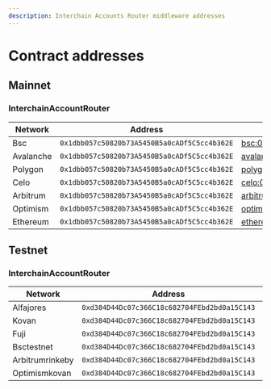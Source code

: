 ```yaml
---
description: Interchain Accounts Router middleware addresses
---
```


# Contract addresses

## Mainnet

### InterchainAccountRouter

| Network   | Address                                      | Explorer                                                                                                  |
| --------- | -------------------------------------------- | --------------------------------------------------------------------------------------------------------- |
| Bsc       | `0x1dbb057c50820b73A5450B5a0cADf5C5cc4b362E` | [bsc:0x1dbb...](https://bscscan.com//address/0x1dbb057c50820b73A5450B5a0cADf5C5cc4b362E)                  |
| Avalanche | `0x1dbb057c50820b73A5450B5a0cADf5C5cc4b362E` | [avalanche:0x1dbb...](https://snowtrace.io/address/0x1dbb057c50820b73A5450B5a0cADf5C5cc4b362E)            |
| Polygon   | `0x1dbb057c50820b73A5450B5a0cADf5C5cc4b362E` | [polygon:0x1dbb...](https://polygonscan.com/address/0x1dbb057c50820b73A5450B5a0cADf5C5cc4b362E)           |
| Celo      | `0x1dbb057c50820b73A5450B5a0cADf5C5cc4b362E` | [celo:0x1dbb...](https://celoscan.io/address/0x1dbb057c50820b73A5450B5a0cADf5C5cc4b362E)                  |
| Arbitrum  | `0x1dbb057c50820b73A5450B5a0cADf5C5cc4b362E` | [arbitrum:0x1dbb...](https://arbiscan.io//address/0x1dbb057c50820b73A5450B5a0cADf5C5cc4b362E)             |
| Optimism  | `0x1dbb057c50820b73A5450B5a0cADf5C5cc4b362E` | [optimism:0x1dbb...](https://optimistic.etherscan.io//address/0x1dbb057c50820b73A5450B5a0cADf5C5cc4b362E) |
| Ethereum  | `0x1dbb057c50820b73A5450B5a0cADf5C5cc4b362E` | [ethereum:0x1dbb...](https://etherscan.io/address/0x1dbb057c50820b73A5450B5a0cADf5C5cc4b362E)             |

## Testnet

### InterchainAccountRouter

| Network         | Address                                      | Explorer                                                                                                                 |
| --------------- | -------------------------------------------- | ------------------------------------------------------------------------------------------------------------------------ |
| Alfajores       | `0xd384D44Dc07c366C18c682704FEbd2bd0a15C143` | [alfajores:0xd384...](https://alfajores-blockscout.celo-testnet.org//address/0xd384D44Dc07c366C18c682704FEbd2bd0a15C143) |
| Kovan           | `0xd384D44Dc07c366C18c682704FEbd2bd0a15C143` | [kovan:0xd384...](https://kovan.etherscan.io//address/0xd384D44Dc07c366C18c682704FEbd2bd0a15C143)                        |
| Fuji            | `0xd384D44Dc07c366C18c682704FEbd2bd0a15C143` | [fuji:0xd384...](https://testnet.snowtrace.io//address/0xd384D44Dc07c366C18c682704FEbd2bd0a15C143)                       |
| Bsctestnet      | `0xd384D44Dc07c366C18c682704FEbd2bd0a15C143` | [bsctestnet:0xd384...](https://testnet.bscscan.com//address/0xd384D44Dc07c366C18c682704FEbd2bd0a15C143)                  |
| Arbitrumrinkeby | `0xd384D44Dc07c366C18c682704FEbd2bd0a15C143` | [arbitrumrinkeby:0xd384...](https://testnet.arbiscan.io//address/0xd384D44Dc07c366C18c682704FEbd2bd0a15C143)             |
| Optimismkovan   | `0xd384D44Dc07c366C18c682704FEbd2bd0a15C143` | [optimismkovan:0xd384...](https://kovan-optimistic.etherscan.io//address/0xd384D44Dc07c366C18c682704FEbd2bd0a15C143)     |
